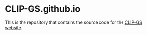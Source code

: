 # CLIP-GS.github.io

This is the repository that contains the source code for the [CLIP-GS website](https://gbliao.github.io/CLIP-GS.github.io/).
